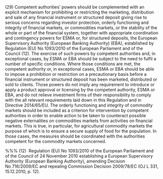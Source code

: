 (29) Competent authorities’ powers should be complemented with an explicit mechanism for prohibiting or restricting the marketing, distribution and sale of any financial instrument or structured deposit giving rise to serious concerns regarding investor protection, orderly functioning and integrity of financial markets, or commodities markets, or the stability of the whole or part of the financial system, together with appropriate coordination and contingency powers for ESMA or, for structured deposits, the European Supervisory Authority (European Banking Authority) (EBA), established by Regulation (EU) No 1093/2010 of the European Parliament and of the Council (12). The exercise of such powers by competent authorities and, in exceptional cases, by ESMA or EBA should be subject to the need to fulfil a number of specific conditions. Where those conditions are met, the competent authority or, in exceptional cases, ESMA or EBA should be able to impose a prohibition or restriction on a precautionary basis before a financial instrument or structured deposit has been marketed, distributed or sold to clients. Those powers do not imply any requirement to introduce or apply a product approval or licensing by the competent authority, ESMA or EBA, and do not relieve investment firms of their responsibility to comply with the all relevant requirements laid down in this Regulation and in Directive 2014/65/EU. The orderly functioning and integrity of commodity markets should be included as a criterion for intervention by competent authorities in order to enable action to be taken to counteract possible negative externalities on commodities markets from activities on financial markets. This is true, in particular, for agricultural commodity markets the purpose of which is to ensure a secure supply of food for the population. In those cases, the measures should be coordinated with the authorities competent for the commodity markets concerned.

%%% (12)  Regulation (EU) No 1093/2010 of the European Parliament and of the Council of 24 November 2010 establishing a European Supervisory Authority (European Banking Authority), amending Decision No 716/2009/EC and repealing Commission Decision 2009/78/EC (OJ L 331, 15.12.2010, p. 12).
